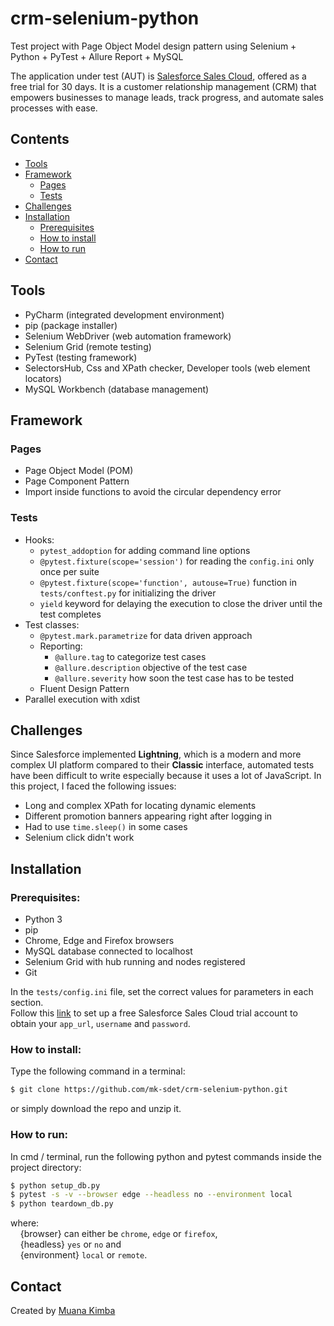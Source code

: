 # crm-selenium-python

Test project with Page Object Model design pattern using Selenium + Python + PyTest + Allure Report + MySQL

The application under test (AUT) is [Salesforce Sales Cloud](https://www.salesforce.com/ca/products/sales-cloud/overview/), offered as a free trial for 30 days. It is a customer relationship management (CRM) that empowers businesses to manage leads, track progress, and automate sales processes with ease.

## Contents

 - [Tools](#tools)
 - [Framework](#framework)
    - [Pages](#pages)
    - [Tests](#tests)
 - [Challenges](#challenges)
 - [Installation](#installation)
    - [Prerequisites](#prerequisites)
    - [How to install](#how-to-install)
    - [How to run](#how-to-run)
 - [Contact](#contact)

## Tools

- PyCharm (integrated development environment)
- pip (package installer)
- Selenium WebDriver (web automation framework)
- Selenium Grid (remote testing)
- PyTest (testing framework)
- SelectorsHub, Css and XPath checker, Developer tools (web element locators)
- MySQL Workbench (database management)

## Framework

### Pages

- Page Object Model (POM)
- Page Component Pattern
- Import inside functions to avoid the circular dependency error

### Tests

- Hooks:
  - `pytest_addoption` for adding command line options
  - `@pytest.fixture(scope='session')` for reading the `config.ini` only once per suite
  - `@pytest.fixture(scope='function', autouse=True)` function in `tests/conftest.py` for initializing the driver
  - `yield` keyword for delaying the execution to close the driver until the test completes
- Test classes:
  - `@pytest.mark.parametrize` for data driven approach
  - Reporting:
    - `@allure.tag` to categorize test cases
    - `@allure.description` objective of the test case
    - `@allure.severity` how soon the test case has to be tested
  - Fluent Design Pattern
- Parallel execution with xdist

## Challenges

Since Salesforce implemented **Lightning**, which is a modern and more complex UI platform compared to their **Classic** interface, automated tests have been difficult to write especially because it uses a lot of JavaScript. In this project, I faced the following issues:
- Long and complex XPath for locating dynamic elements
- Different promotion banners appearing right after logging in
- Had to use `time.sleep()` in some cases
- Selenium click didn't work

## Installation

### Prerequisites:

- Python 3
- pip
- Chrome, Edge and Firefox browsers
- MySQL database connected to localhost
- Selenium Grid with hub running and nodes registered
- Git

In the `tests/config.ini` file, set the correct values for parameters in each section.</br>
Follow this [link](https://www.salesforce.com/ca/form/signup/freetrial-sales-pe/?d=cta-header-2) to set up a free Salesforce Sales Cloud trial account to obtain your `app_url`, `username` and `password`.

### How to install:

Type the following command in a terminal:

```bash
$ git clone https://github.com/mk-sdet/crm-selenium-python.git
```

or simply download the repo and unzip it.

### How to run:

In cmd / terminal, run the following python and pytest commands inside the project directory:

```bash
$ python setup_db.py
$ pytest -s -v --browser edge --headless no --environment local
$ python teardown_db.py
```

where:<br/>
  &nbsp;&nbsp;&nbsp;&nbsp;{browser} can either be `chrome`, `edge` or `firefox`,<br/>
  &nbsp;&nbsp;&nbsp;&nbsp;{headless} `yes` or `no` and<br/>
  &nbsp;&nbsp;&nbsp;&nbsp;{environment} `local` or `remote`.<br/>

## Contact

Created by [Muana Kimba](https://www.linkedin.com/in/mkimba)
